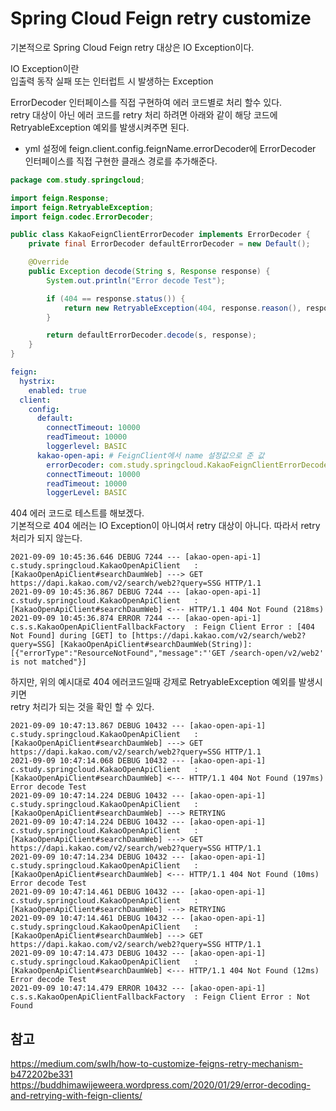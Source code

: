 # Spring Cloud Feign retry customize

기본적으로 Spring Cloud Feign retry 대상은 IO Exception이다.  

IO Exception이란  
입출력 동작 실패 또는 인터럽트 시 발생하는 Exception

ErrorDecoder 인터페이스를 직접 구현하여 에러 코드별로 처리 할수 있다.  
retry 대상이 아닌 에러 코드를 retry 처리 하려면 아래와 같이 해당 코드에 RetryableException 예외를 발생시켜주면 된다.  
+ yml 설정에 feign.client.config.feignName.errorDecoder에 ErrorDecoder 인터페이스를 직접 구현한 클래스 경로를 추가해준다. 


``` java
package com.study.springcloud;

import feign.Response;
import feign.RetryableException;
import feign.codec.ErrorDecoder;

public class KakaoFeignClientErrorDecoder implements ErrorDecoder {
    private final ErrorDecoder defaultErrorDecoder = new Default();

    @Override
    public Exception decode(String s, Response response) {
        System.out.println("Error decode Test");

        if (404 == response.status()) {
            return new RetryableException(404, response.reason(), response.request().httpMethod(), null, response.request());
        }

        return defaultErrorDecoder.decode(s, response);
    }
}
```

``` yml
feign:
  hystrix:
    enabled: true
  client:
    config:
      default:
        connectTimeout: 10000
        readTimeout: 10000
        loggerlevel: BASIC
      kakao-open-api: # FeignClient에서 name 설정값으로 준 값
        errorDecoder: com.study.springcloud.KakaoFeignClientErrorDecoder
        connectTimeout: 10000
        readTimeout: 10000
        loggerLevel: BASIC
```


404 에러 코드로 테스트를 해보겠다.  
기본적으로 404 에러는 IO Exception이 아니여서 retry 대상이 아니다. 따라서 retry 처리가 되지 않는다.

```
2021-09-09 10:45:36.646 DEBUG 7244 --- [akao-open-api-1] c.study.springcloud.KakaoOpenApiClient   : [KakaoOpenApiClient#searchDaumWeb] ---> GET https://dapi.kakao.com/v2/search/web2?query=SSG HTTP/1.1
2021-09-09 10:45:36.867 DEBUG 7244 --- [akao-open-api-1] c.study.springcloud.KakaoOpenApiClient   : [KakaoOpenApiClient#searchDaumWeb] <--- HTTP/1.1 404 Not Found (218ms)
2021-09-09 10:45:36.874 ERROR 7244 --- [akao-open-api-1] c.s.s.KakaoOpenApiClientFallbackFactory  : Feign Client Error : [404 Not Found] during [GET] to [https://dapi.kakao.com/v2/search/web2?query=SSG] [KakaoOpenApiClient#searchDaumWeb(String)]: [{"errorType":"ResourceNotFound","message":"'GET /search-open/v2/web2' is not matched"}]
```


하지만, 위의 예시대로 404 에러코드일때 강제로 RetryableException 예외를 발생시키면  
retry 처리가 되는 것을 확인 할 수 있다.

```
2021-09-09 10:47:13.867 DEBUG 10432 --- [akao-open-api-1] c.study.springcloud.KakaoOpenApiClient   : [KakaoOpenApiClient#searchDaumWeb] ---> GET https://dapi.kakao.com/v2/search/web2?query=SSG HTTP/1.1
2021-09-09 10:47:14.068 DEBUG 10432 --- [akao-open-api-1] c.study.springcloud.KakaoOpenApiClient   : [KakaoOpenApiClient#searchDaumWeb] <--- HTTP/1.1 404 Not Found (197ms)
Error decode Test
2021-09-09 10:47:14.224 DEBUG 10432 --- [akao-open-api-1] c.study.springcloud.KakaoOpenApiClient   : [KakaoOpenApiClient#searchDaumWeb] ---> RETRYING
2021-09-09 10:47:14.224 DEBUG 10432 --- [akao-open-api-1] c.study.springcloud.KakaoOpenApiClient   : [KakaoOpenApiClient#searchDaumWeb] ---> GET https://dapi.kakao.com/v2/search/web2?query=SSG HTTP/1.1
2021-09-09 10:47:14.234 DEBUG 10432 --- [akao-open-api-1] c.study.springcloud.KakaoOpenApiClient   : [KakaoOpenApiClient#searchDaumWeb] <--- HTTP/1.1 404 Not Found (10ms)
Error decode Test
2021-09-09 10:47:14.461 DEBUG 10432 --- [akao-open-api-1] c.study.springcloud.KakaoOpenApiClient   : [KakaoOpenApiClient#searchDaumWeb] ---> RETRYING
2021-09-09 10:47:14.461 DEBUG 10432 --- [akao-open-api-1] c.study.springcloud.KakaoOpenApiClient   : [KakaoOpenApiClient#searchDaumWeb] ---> GET https://dapi.kakao.com/v2/search/web2?query=SSG HTTP/1.1
2021-09-09 10:47:14.473 DEBUG 10432 --- [akao-open-api-1] c.study.springcloud.KakaoOpenApiClient   : [KakaoOpenApiClient#searchDaumWeb] <--- HTTP/1.1 404 Not Found (12ms)
Error decode Test
2021-09-09 10:47:14.479 ERROR 10432 --- [akao-open-api-1] c.s.s.KakaoOpenApiClientFallbackFactory  : Feign Client Error : Not Found
```


## __참고__
https://medium.com/swlh/how-to-customize-feigns-retry-mechanism-b472202be331  
https://buddhimawijeweera.wordpress.com/2020/01/29/error-decoding-and-retrying-with-feign-clients/  
